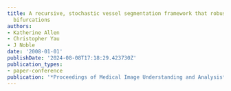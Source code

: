 ```yaml
---
title: A recursive, stochastic vessel segmentation framework that robustly handles
  bifurcations
authors:
- Katherine Allen
- Christopher Yau
- J Noble
date: '2008-01-01'
publishDate: '2024-08-08T17:18:29.423730Z'
publication_types:
- paper-conference
publication: '*Proceedings of Medical Image Understanding and Analysis*'
---
```

